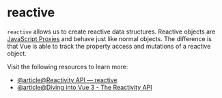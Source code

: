 # reactive

`reactive` allows us to create reactive data structures. Reactive objects are [JavaScript Proxies](https://developer.mozilla.org/en-US/docs/Web/JavaScript/Reference/Global_Objects/Proxy) and behave just like normal objects. The difference is that Vue is able to track the property access and mutations of a reactive object.

Visit the following resources to learn more:

- [@article@Reactivity API — reactive](https://vuejs.org/api/reactivity-core.html#reactive)
- [@article@Diving into Vue 3 - The Reactivity API](https://developers.deepgram.com/blog/2022/02/diving-into-vue-3-reactivity-api/)
